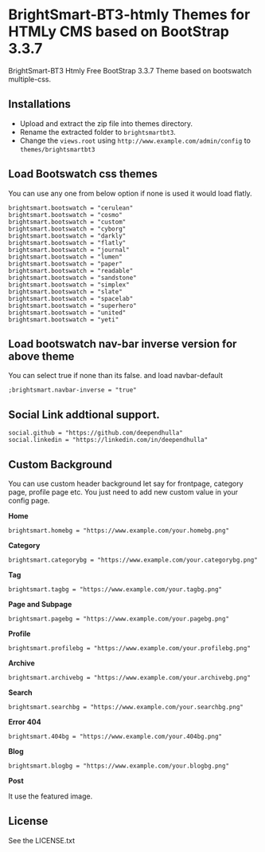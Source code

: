 # BrightSmart-BT3-htmly Themes for HTMLy CMS based on BootStrap 3.3.7

BrightSmart-BT3 Htmly Free BootStrap 3.3.7 Theme based on bootswatch multiple-css.

## Installations 
 -  Upload and extract the zip file into themes directory.
 -  Rename the extracted folder to `brightsmartbt3`.
 -  Change the `views.root` using `http://www.example.com/admin/config` to `themes/brightsmartbt3`


## Load Bootswatch css themes 

You can use any one from below option if none  is used it would  load flatly.
```
brightsmart.bootswatch = "cerulean"
brightsmart.bootswatch = "cosmo"
brightsmart.bootswatch = "custom"
brightsmart.bootswatch = "cyborg"
brightsmart.bootswatch = "darkly"
brightsmart.bootswatch = "flatly"
brightsmart.bootswatch = "journal"
brightsmart.bootswatch = "lumen"
brightsmart.bootswatch = "paper"
brightsmart.bootswatch = "readable"
brightsmart.bootswatch = "sandstone"
brightsmart.bootswatch = "simplex"
brightsmart.bootswatch = "slate"
brightsmart.bootswatch = "spacelab"
brightsmart.bootswatch = "superhero"
brightsmart.bootswatch = "united"
brightsmart.bootswatch = "yeti"
```

## Load bootswatch nav-bar inverse version for above theme

You can select true if none than its false. and load navbar-default
```
;brightsmart.navbar-inverse = "true"
```
## Social Link addtional support.
```
social.github = "https://github.com/deependhulla"
social.linkedin = "https://linkedin.com/in/deependhulla"
```
## Custom Background

You can use custom header background let say for frontpage, category page, profile page etc. 
You just need to add new custom value in your config page. 



**Home**
```
brightsmart.homebg = "https://www.example.com/your.homebg.png"
```

**Category**
```
brightsmart.categorybg = "https://www.example.com/your.categorybg.png"
```

**Tag**
```
brightsmart.tagbg = "https://www.example.com/your.tagbg.png"
```

**Page and Subpage**
```
brightsmart.pagebg = "https://www.example.com/your.pagebg.png"
```

**Profile**
```
brightsmart.profilebg = "https://www.example.com/your.profilebg.png"
```

**Archive**
```
brightsmart.archivebg = "https://www.example.com/your.archivebg.png"
```

**Search**
```
brightsmart.searchbg = "https://www.example.com/your.searchbg.png"
```

**Error 404**
```
brightsmart.404bg = "https://www.example.com/your.404bg.png"
```

**Blog**
```
brightsmart.blogbg = "https://www.example.com/your.blogbg.png"
```

**Post**

It use the featured image.

## License

See the LICENSE.txt
